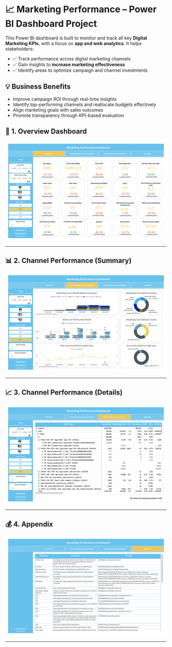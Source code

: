 # 📈 Marketing Performance – Power BI Dashboard Project

This Power BI dashboard is built to monitor and track all key **Digital Marketing KPIs**, with a focus on **app and web analytics**. It helps stakeholders:

- ✅ Track performance across digital marketing channels  
- ✅ Gain insights to **increase marketing effectiveness**  
- ✅ Identify areas to optimize campaign and channel investments  


## 💡 Business Benefits

- Improve campaign ROI through real-time insights  
- Identify top-performing channels and reallocate budgets effectively  
- Align marketing goals with sales outcomes  
- Promote transparency through KPI-based evaluation

## 📌 1. Overview Dashboard

![Overview](./Images/Marketing%20Performance%20dashboard_page-0001.jpg)

---

## 📊 2. Channel Performance (Summary)

![Channel Performance (Summary)](./Images/Marketing%20Performance%20dashboard_page-0002.jpg)

---

## 📈 3. Channel Performance (Details)

![Channel Performance (Details)](./Images/Marketing%20Performance%20dashboard_page-0003.jpg)

---

## 💰 4. Appendix

![Appendix](./Images/Marketing%20Performance%20dashboard_page-0004.jpg)

---